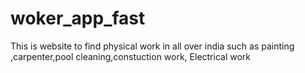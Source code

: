 # woker_app_fast
This is website to find physical work in all over india such as painting ,carpenter,pool cleaning,constuction work, Electrical work
